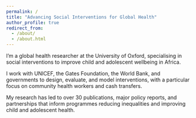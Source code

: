 ```yaml
---
permalink: /
title: "Advancing Social Interventions for Global Health"
author_profile: true
redirect_from: 
  - /about/
  - /about.html
---
```


I’m a global health researcher at the University of Oxford, specialising in social interventions to improve child and adolescent wellbeing in Africa. 

I work with UNICEF, the Gates Foundation, the World Bank, and governments to design, evaluate, and model interventions, with a particular focus on community health workers and cash transfers. 

My research has led to over 30 publications, major policy reports, and partnerships that inform programmes reducing inequalities and improving child and adolescent health.
